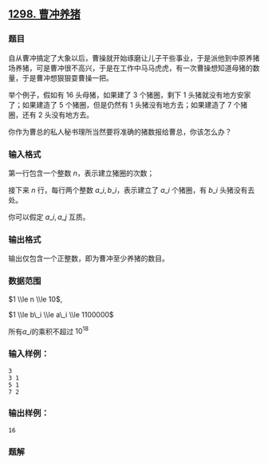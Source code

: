 ## [1298\. 曹冲养猪](https://www.acwing.com/problem/content/1300/)

### 题目

自从曹冲搞定了大象以后，曹操就开始琢磨让儿子干些事业，于是派他到中原养猪场养猪，可是曹冲很不高兴，于是在工作中马马虎虎，有一次曹操想知道母猪的数量，于是曹冲想狠狠耍曹操一把。

举个例子，假如有 $16$ 头母猪，如果建了 $3$ 个猪圈，剩下 $1$ 头猪就没有地方安家了；如果建造了 $5$ 个猪圈，但是仍然有 $1$ 头猪没有地方去；如果建造了 $7$ 个猪圈，还有 $2$ 头没有地方去。

你作为曹总的私人秘书理所当然要将准确的猪数报给曹总，你该怎么办？

### 输入格式

第一行包含一个整数 $n$，表示建立猪圈的次数；

接下来 $n$ 行，每行两个整数 $a\_i,b\_i$，表示建立了 $a\_i$ 个猪圈，有 $b\_i$ 头猪没有去处。

你可以假定 $a\_i,a\_j$ 互质。

### 输出格式

输出仅包含一个正整数，即为曹冲至少养猪的数目。

### 数据范围

$1 \\le n \\le 10$,

$1 \\le b\_i \\le a\_i \\le 1100000$

所有$a\_i$的乘积不超过 $10^{18}$

### 输入样例：

```
3
3 1
5 1
7 2
```

### 输出样例：

```
16
```

### 题解

